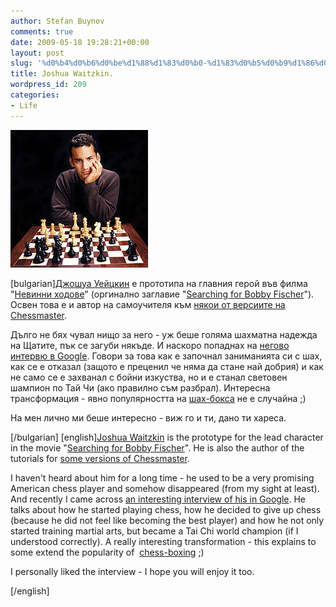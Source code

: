 ```yaml
---
author: Stefan Buynov
comments: true
date: 2009-05-18 19:28:21+00:00
layout: post
slug: '%d0%b4%d0%b6%d0%be%d1%88%d1%83%d0%b0-%d1%83%d0%b5%d0%b9%d1%86%d0%ba%d0%b8%d0%bd'
title: Joshua Waitzkin.
wordpress_id: 209
categories:
- Life
---
```


[![Joshua Waitzkin](/images/2009/03/joshua_waitzkin.jpg)](/images/2009/03/joshua_waitzkin.jpg)

[bulgarian][Джошуа Уейцкин](http://www.joshwaitzkin.com/) е прототипа на главния герой във филма "[Невинни ходове](http://kino.dir.bg/film.php?id=3202)" (оргинално заглавие "[Searching for Bobby Fischer](http://www.imdb.com/title/tt0108065/)"). Освен това е и автор на самоучителя към [някои от версиите на Chessmaster](http://www.ubi.com/US/Games/Info.aspx?pId=5893).

Дълго не бях чувал нищо за него - уж беше голяма шахматна надежда на Щатите, пък се загуби някъде. И наскоро попаднах на [негово интервю в Google](http://www.youtube.com/watch?v=gTZS3SqpT-o). Говори за това как е започнал заниманията си с шах, как се е отказал (защото е преценил че няма да стане най добрия) и как не само се е захванал с бойни изкуства, но и е станал световен шампион по Тай Чи (ако правилно съм разбрал). Интересна трансформация - явно популярността на [шах-бокса](http://wcbo.org) не е случайна ;)

На мен лично ми беше интересно - виж го и ти, дано ти хареса.

[/bulgarian]
[english][Joshua Waitzkin](http://www.joshwaitzkin.com/) is the prototype for the lead character in the movie "[Searching for Bobby Fischer](http://www.imdb.com/title/tt0108065/)". He is also the author of the tutorials for [some versions of Chessmaster](http://www.ubi.com/US/Games/Info.aspx?pId=5893).

I haven't heard about him for a long time - he used to be a very promising American chess player and somehow disappeared (from my sight at least). And recently I came across [an interesting interview of his in Google](http://www.youtube.com/watch?v=gTZS3SqpT-o). He talks about how he started playing chess, how he decided to give up chess (because he did not feel like becoming the best player) and how he not only started training martial arts, but became a Tai Chi world champion (if I understood correctly). A really interesting transformation - this explains to some extend the popularity of  [chess-boxing](http://wcbo.org) ;)

I personally liked the interview - I hope you will enjoy it too.

[/english]
